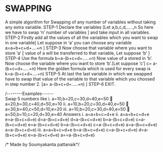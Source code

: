 # SWAPPING
A simple algorithm for Swapping of any number of variables without taking any extra variable.
STEP-1 
Declare the variables [Let a,b,c,d,…..,n   So here we have to swap ‘n’ number of variables ] and take input in all variables.
STEP-2
Firstly add all the values of all the variables which you want to swap in one variable[ Let suppose in ‘a’ you can choose any variable
a=a+b+c+d+….+n
]
STEP-3
Now choose that variable where you want to store ‘a’ [ value of a will be transferred to that variable, Let suppose ‘b’ ]
STEP-4
Use the formula b=a-(b+c+d+…..+n)
Now value of a stored in ‘b’.
Now choose the variable where you want to store ‘b’.[Let suppose ‘c’]
c= a-(b+c+d+…..+n)
Here the golden formula which is used for every swap is k=a-(b+c+d+….+n)
STEP-5
At last the last variable in which we swapped have to swap that value of the variable to that variable which you choosed in step number 2.
[a= a-(b+c+d+…..+n) ] 
STEP-6
EXIT.


/--------Examples------\
Swap 5 numbers like 
i.	a=10,b=20,c=30,d=40,e=50       a=20,b=30,c=40,d=50,e=10
ii.	a=10,b=20,c=30,d=40,e=50       a=30,b=40,c=50,d=10,e=20
iii.	a=10,b=20,c=30,d=40,e=50       a=50,b=10,c=20,d=30,e=40
Answers
i.	a=a+b+c+d+e                                             ii.      a=a+b+c+d+e
e=a-(b+c+d+e)					    d=a-(b+c+d+e)
d=a-(b+c+d+e)					    b=a-(b+c+d+e)
c=a-(b+c+d+e)				              e=a-(b+c+d+e)
b=a-(b+c+d+e)					    c=a-(b+c+d+e)
a=a-(b+c+d+e) 					    a=a-(b+c+d+e)
iii. 	     a=a+b+c+d+e
	     b=a-(b+c+d+e)
	     c=a-(b+c+d+e)
	     d=a-(b+c+d+e)
	     e=a-(b+c+d+e)
	     a==a-(b+c+d+e)

/* Made by Soumyakanta pattanaik*/
